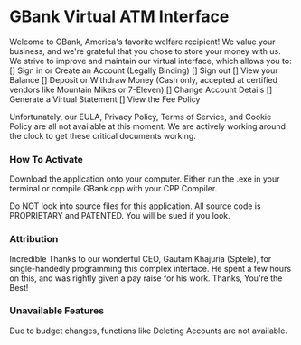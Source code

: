# GBank Virtual ATM Interface

Welcome to GBank, America's favorite welfare recipient! We value your business, and we're grateful that you chose
to store your money with us. We strive to improve and maintain our virtual interface, which allows you to:
[] Sign in or Create an Account (Legally Binding)
[] Sign out
[] View your Balance
[] Deposit or Withdraw Money (Cash only, accepted at certified vendors like Mountain Mikes or 7-Eleven)
[] Change Account Details
[] Generate a Virtual Statement
[] View the Fee Policy

Unfortunately, our EULA, Privacy Policy, Terms of Service, and Cookie Policy are all not available at this moment. We
are actively working around the clock to get these critical documents working.

### How To Activate

Download the application onto your computer. Either run the .exe in your terminal or compile GBank.cpp with your CPP Compiler.

Do NOT look into source files for this application. All source code is PROPRIETARY and PATENTED. You will be sued if you look.

### Attribution

Incredible Thanks to our wonderful CEO, Gautam Khajuria (Sptele), for single-handedly programming this complex
interface. He spent a few hours on this, and was rightly given a pay raise for his work. Thanks, You're the Best!

### Unavailable Features

Due to budget changes, functions like Deleting Accounts are not available.